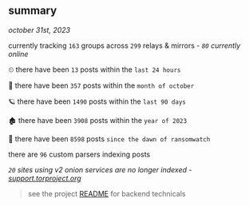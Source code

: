 
## summary
_october 31st, 2023_

currently tracking `163` groups across `299` relays & mirrors - _`80` currently online_

⏲ there have been `13` posts within the `last 24 hours`

🦈 there have been `357` posts within the `month of october`

🪐 there have been `1490` posts within the `last 90 days`

🏚 there have been `3908` posts within the `year of 2023`

🦕 there have been `8598` posts `since the dawn of ransomwatch`

there are `96` custom parsers indexing posts

_`20` sites using v2 onion services are no longer indexed - [support.torproject.org](https://support.torproject.org/onionservices/v2-deprecation/)_

> see the project [README](https://github.com/joshhighet/ransomwatch#ransomwatch--) for backend technicals
